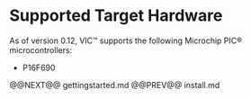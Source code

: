 # Supported Target Hardware 

As of version 0.12, VIC&trade; supports the following Microchip PIC&reg;
microcontrollers:

- P16F690

@@NEXT@@ gettingstarted.md @@PREV@@ install.md
